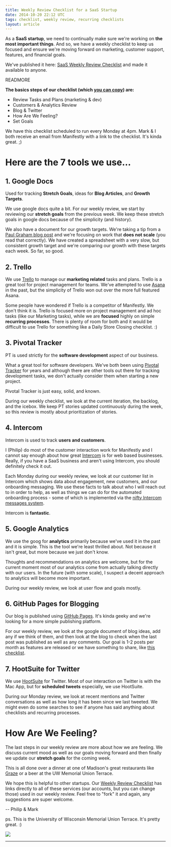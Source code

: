 ```yaml
---
title: Weekly Review Checklist for a SaaS Startup
date: 2014-10-20 22:12 UTC
tags: checklist, weekly review, recurring checklists
layout: article
---
```


As a **SaaS startup**, we need to continually make sure we're working on **the most important things**.  And so, we have a weekly checklist to keep us focused and ensure we're moving forward on marketing, customer support, features, and financial goals.

We've published it here: <a href="https://www.manifest.ly/public/checklists/8d29833cdfdd634b41623c2e5abf511b">SaaS Weekly Review Checklist</a> and made it available to anyone.

READMORE

**The basics steps of our checklist (which <a href="https://www.manifest.ly/public/checklists/8d29833cdfdd634b41623c2e5abf511b">you can copy</a>) are:**

* Review Tasks and Plans (marketing & dev)
* Customers & Analytics Review
* Blog & Twitter
* How Are We Feeling?
* Set Goals

We have this checklist scheduled to run every Monday at 4pm.  Mark & I both receive an email from Manifestly with a link to the checklist.  It's kinda great. ;)

# Here are the 7 tools we use...

## 1. Google Docs
Used for tracking <b>Stretch Goals</b>, ideas for <b>Blog Articles</b>, and <b>Growth Targets</b>.

We use google docs quite a bit.  For our weekly review, we start by reviewing our <b>stretch goals</b> from the previous week.  We keep these stretch goals in google docs because of the simplicity (and history).

We also have a document for our growth targets.  We're taking a tip from a <a href="http://paulgraham.com/ds.html">Paul Graham blog post</a> and we're focusing on work that <b>does not scale</b> (you read that correctly).  We have created a spreadsheet with a very slow, but consistent growth target and we're comparing our growth with these targets each week.  So far, so good.

## 2. Trello
We use <a href="http://trello.com">Trello</a> to manage our <b>marketing related</b> tasks and plans.  Trello is a great tool for project management for teams.  We've attempted to use <a href="http://asana.com">Asana</a> in the past, but the simplicity of Trello won out over the more full featured Asana.

Some people have wondered if Trello is a competitor of Manifestly.  We don't think it is.  Trello is focused more on project management and ad hoc tasks (like our Marketing tasks), while we are <b>focused</b> highly on simple <b>recurring processes</b>.  There is plenty of room for both and it would be difficult to use Trello for something like a Daily Store Closing checklist. :)

## 3. Pivotal Tracker
PT is used strictly for the <b>software development</b> aspect of our business.

What a great tool for software developers.  We've both been using <a href="http://pivotaltracker.com">Pivotal Tracker</a> for years and although there are other tools out there for tracking development tasks, we don't actually consider them when starting a new project.

Pivotal Tracker is just easy, solid, and known.

During our weekly checklist, we look at the current iteration, the backlog, and the icebox.  We keep PT stories updated continuously during the week, so this review is mostly about prioritization of stories.

## 4. Intercom
Intercom is used to track <b>users and customers</b>.

I (Philip) do most of the customer interaction work for Manifestly and I cannot say enough about how great <a href="http://intercom.io">Intercom</a> is for web based businesses.  Really, if you have a SaaS business and aren't using Intercom, you should definitely check it out.

Each Monday during our weekly review, we look at our customer list in Intercom which shows data about engagement, new customers, and our onboarding messaging.  We use these facts to talk about who I will reach out to in order to help, as well as things we can do for the automated onboarding process - some of which is implemented via the <a href="http://docs.intercom.io/faqs/should-i-send-auto-or-manual-message">nifty Intercom messages system</a>.

Intercom is <b>fantastic</b>.

## 5. Google Analytics
We use the goog for <b>analytics</b> primarily because we've used it in the past and it is simple.  This is the tool we're least thrilled about.  Not because it isn't great, but more because we just don't know.

Thoughts and recommendations on analytics are welcome, but for the current moment most of our analytics come from actually talking directly with our users.  In the future (with some scale), I suspect a decent approach to analytics will become more important.

During our weekly review, we look at user flow and goals mostly.

## 6. GitHub Pages for Blogging
Our blog is published using <a href="https://pages.github.com/">GitHub Pages</a>.  It's kinda geeky and we're looking for a more simple publishing platform.

For our weekly review, we look at the google document of blog ideas, add any if we think of them, and then look at the blog to check when the last post was published as well as any comments.  Our goal is 1-2 posts per month as features are released or we have something to share, like <a href="https://www.manifest.ly/public/checklists/8d29833cdfdd634b41623c2e5abf511b">this checklist</a>.

## 7. HootSuite for Twitter
We use <a href="http://hootsuite.com">HootSuite</a> for Twitter.  Most of our interaction on Twitter is with the Mac App, but for <b>scheduled tweets</b> especially, we use HootSuite.

During our Monday review, we look at recent mentions and Twitter conversations as well as how long it has been since we last tweeted.  We might even do some searches to see if anyone has said anything about checklists and recurring processes.

# How Are We Feeling?
The last steps in our weekly review are more about how we are feeling.  We discuss current mood as well as our goals moving forward and then finally we update our <b>stretch goals</b> for the coming week.

This is all done over a dinner at one of Madison's great restaurants like <a href="http://www.grazemadison.com/">Graze</a> or a beer at the UW Memorial Union Terrace.

We hope this is helpful to other startups.  Our <a href="https://www.manifest.ly/public/checklists/8d29833cdfdd634b41623c2e5abf511b">Weekly Review Checklist</a> has links directly to all of these services (our accounts, but you can change those) used in our weekly review.  Feel free to "fork" it and again, any suggestions are super welcome.

--  Philip & Mark

ps.  This is the University of Wisconsin Memorial Union Terrace.  It's pretty great.  :)

<img src="https://s3.amazonaws.com/manifestly-assets/Union_terrace_night96_10.jpg" />


***
